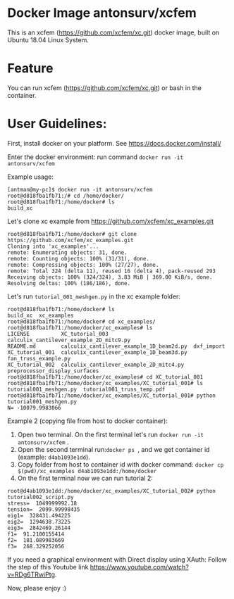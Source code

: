# Docker Image antonsurv/xcfem

This is an xcfem (https://github.com/xcfem/xc.git) docker image, built on Ubuntu 18.04 Linux System.

# Feature
You can run xcfem (https://github.com/xcfem/xc.git) or bash in the container.

# User Guidelines:
First, install docker on your platform. See https://docs.docker.com/install/

Enter the docker environment:
run command ```docker run -it antonsurv/xcfem```

Example usage:
```
[antman@my-pc]$ docker run -it antonsurv/xcfem
root@d818fba1fb71:/# cd /home/docker/
root@d818fba1fb71:/home/docker# ls
build_xc
```
Let's clone xc example  from https://github.com/xcfem/xc_examples.git
```
root@d818fba1fb71:/home/docker# git clone https://github.com/xcfem/xc_examples.git
Cloning into 'xc_examples'...
remote: Enumerating objects: 31, done.
remote: Counting objects: 100% (31/31), done.
remote: Compressing objects: 100% (27/27), done.
remote: Total 324 (delta 11), reused 16 (delta 4), pack-reused 293
Receiving objects: 100% (324/324), 3.83 MiB | 369.00 KiB/s, done.
Resolving deltas: 100% (186/186), done.
```
Let's run ```tutorial_001_meshgen.py``` in the xc example folder:
```
root@d818fba1fb71:/home/docker# ls
build_xc  xc_examples
root@d818fba1fb71:/home/docker# cd xc_examples/
root@d818fba1fb71:/home/docker/xc_examples# ls
LICENSE          XC_tutorial_003                           calculix_cantilever_example_2D_mitc9.py
README.md        calculix_cantilever_example_1D_beam2d.py  dxf_import
XC_tutorial_001  calculix_cantilever_example_1D_beam3d.py  fan_truss_example.py
XC_tutorial_002  calculix_cantilever_example_2D_mitc4.py   preprocessor_display_surfaces
root@d818fba1fb71:/home/docker/xc_examples# cd XC_tutorial_001
root@d818fba1fb71:/home/docker/xc_examples/XC_tutorial_001# ls
tutorial001_meshgen.py  tutorial001_truss_temp.pdf
root@d818fba1fb71:/home/docker/xc_examples/XC_tutorial_001# python tutorial001_meshgen.py 
N= -10079.9983066
```

Example 2 (copying file from host to docker container): 
1. Open two terminal.  On the first terminal let's run ```docker run -it antonsurv/xcfem``` . 
2. Open the second terminal run:```docker ps ```, and we get container id (example: ```d4ab1093e1dd```).
3. Copy folder from host to container id with docker command:
```docker cp $(pwd)/xc_examples d4ab1093e1dd:/home/docker``` 
4. On the first terminal now we can run tutorial  2:
```
root@d4ab1093e1dd:/home/docker/xc_examples/XC_tutorial_002# python tutorial002_script.py 
stress=  1049999992.18
tension=  2099.99998435
eig1=  328431.494225
eig2=  1294638.73225
eig3=  2842469.26144
f1=  91.2100155414
f2=  181.089983669
f3=  268.329252056
```

If you need a graphical environment with Direct display using XAuth: Follow the step of this Youtube link https://www.youtube.com/watch?v=RDg6TRwiPtg. 

Now, please enjoy :)

